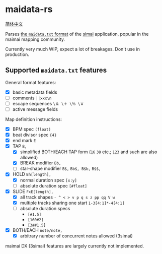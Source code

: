 # maidata-rs

[简体中文](./README.md)

Parses [the `maidata.txt` format][format] of the [simai] application, popular
in the maimai mapping community.

[simai]: https://w.atwiki.jp/simai/
[format]: https://w.atwiki.jp/simai/pages/25.html

Currently very much WIP, expect a lot of breakages. Don't use in production.

## Supported `maidata.txt` features

General format features:

* [x] basic metadata fields
* [ ] comments `||xxx\n`
* [ ] escape sequences `\＆ \＋ \％ \￥`
* [ ] active message fields

Map definition instructions:

* [x] BPM spec `(float)`
* [x] beat divisor spec `{4}`
* [x] end mark `E`
* [x] TAP `B,`
    - [x] simplified BOTH/EACH TAP form (`16` `38` etc.; `123` and such are also allowed)
    - [x] BREAK modifier `Bb,`
    - [ ] star-shape modifier `B$,` `Bb$, B$b,` `B$$,`
* [x] HOLD `Bh[length],`
    - [x] normal duration spec `[x:y]`
    - [ ] absolute duration spec `[#float]`
* [x] SLIDE `FxE[length],`
    - [x] all track shapes `- ^ < > v p q s z pp qq V w`
    - [x] multiple tracks sharing one start `1-3[4:1]*-4[4:1]`
    - [ ] absolute duration specs
        - `[#1.5]`
        - `[160#2]`
        - `[3##1.5]`
* [x] BOTH/EACH `note/note,`
    - [x] arbitrary number of concurrent notes allowed (3simai)

maimai DX (3simai) features are largely currently not implemented.
